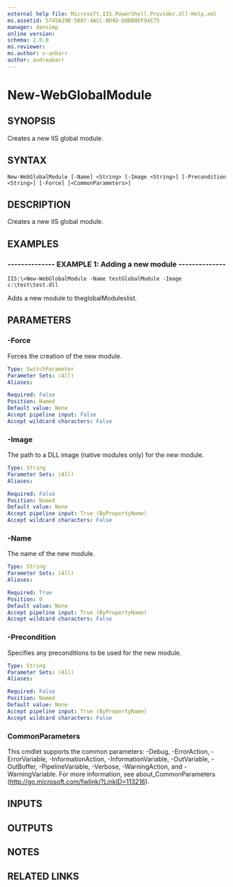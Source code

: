 ```yaml
---
external help file: Microsoft.IIS.PowerShell.Provider.dll-Help.xml
ms.assetid: 5745A29B-5B07-4ACC-BD4D-D0DB0EF94C75
manager: dansimp
online version: 
schema: 2.0.0
ms.reviewer:
ms.author: v-anbarr
author: andreabarr
---
```


# New-WebGlobalModule

## SYNOPSIS
Creates a new IIS global module.

## SYNTAX

```
New-WebGlobalModule [-Name] <String> [-Image <String>] [-Precondition <String>] [-Force] [<CommonParameters>]
```

## DESCRIPTION
Creates a new IIS global module.

## EXAMPLES

### -------------- EXAMPLE 1: Adding a new module --------------
```
IIS:\>New-WebGlobalModule -Name testGlobalModule -Image c:\test\test.dll
```

Adds a new module to theglobalModuleslist.

## PARAMETERS

### -Force
Forces the creation of the new module.

```yaml
Type: SwitchParameter
Parameter Sets: (All)
Aliases: 

Required: False
Position: Named
Default value: None
Accept pipeline input: False
Accept wildcard characters: False
```

### -Image
The path to a DLL image (native modules only) for the new module.

```yaml
Type: String
Parameter Sets: (All)
Aliases: 

Required: False
Position: Named
Default value: None
Accept pipeline input: True (ByPropertyName)
Accept wildcard characters: False
```

### -Name
The name of the new module.

```yaml
Type: String
Parameter Sets: (All)
Aliases: 

Required: True
Position: 0
Default value: None
Accept pipeline input: True (ByPropertyName)
Accept wildcard characters: False
```

### -Precondition
Specifies any preconditions to be used for the new module.

```yaml
Type: String
Parameter Sets: (All)
Aliases: 

Required: False
Position: Named
Default value: None
Accept pipeline input: True (ByPropertyName)
Accept wildcard characters: False
```

### CommonParameters
This cmdlet supports the common parameters: -Debug, -ErrorAction, -ErrorVariable, -InformationAction, -InformationVariable, -OutVariable, -OutBuffer, -PipelineVariable, -Verbose, -WarningAction, and -WarningVariable. For more information, see about_CommonParameters (http://go.microsoft.com/fwlink/?LinkID=113216).

## INPUTS

## OUTPUTS

## NOTES

## RELATED LINKS

